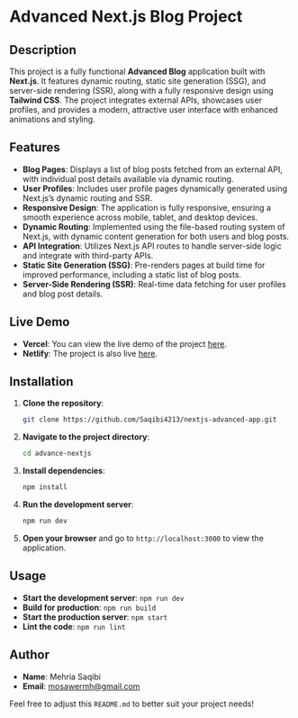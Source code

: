 # Advanced Next.js Blog Project

## Description

This project is a fully functional **Advanced Blog** application built with **Next.js**. It features dynamic routing, static site generation (SSG), and server-side rendering (SSR), along with a fully responsive design using **Tailwind CSS**. The project integrates external APIs, showcases user profiles, and provides a modern, attractive user interface with enhanced animations and styling.

## Features

- **Blog Pages**: Displays a list of blog posts fetched from an external API, with individual post details available via dynamic routing.
- **User Profiles**: Includes user profile pages dynamically generated using Next.js’s dynamic routing and SSR.
- **Responsive Design**: The application is fully responsive, ensuring a smooth experience across mobile, tablet, and desktop devices.
- **Dynamic Routing**: Implemented using the file-based routing system of Next.js, with dynamic content generation for both users and blog posts.
- **API Integration**: Utilizes Next.js API routes to handle server-side logic and integrate with third-party APIs.
- **Static Site Generation (SSG)**: Pre-renders pages at build time for improved performance, including a static list of blog posts.
- **Server-Side Rendering (SSR)**: Real-time data fetching for user profiles and blog post details.

## Live Demo

- **Vercel**: You can view the live demo of the project [here](https://simple-nextjs-project-287t-69ttw657f-saqibi4213s-projects.vercel.app/).
- **Netlify**: The project is also live [here](https://nextjs-project--jade-donut-071d63.netlify.app/).

## Installation

1. **Clone the repository**:

    ```bash
    git clone https://github.com/Saqibi4213/nextjs-advanced-app.git
    ```

2. **Navigate to the project directory**:

    ```bash
    cd advance-nextjs
    ```

3. **Install dependencies**:

    ```bash
    npm install
    ```

4. **Run the development server**:

    ```bash
    npm run dev
    ```

5. **Open your browser** and go to `http://localhost:3000` to view the application.

## Usage

- **Start the development server**: `npm run dev`
- **Build for production**: `npm run build`
- **Start the production server**: `npm start`
- **Lint the code**: `npm run lint`

## Author

- **Name**: Mehria Saqibi
- **Email**: [mosawermh@gmail.com](mailto:mosawermh@gmail.com)

Feel free to adjust this `README.md` to better suit your project needs!

